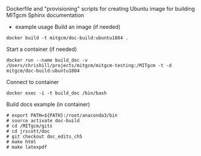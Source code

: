 Dockerfile and "provisioning" scripts for creating Ubuntu image for
building MITgcm Sphinx documentation

- example usage
Build an image (if needed)
```
docker build -t mitgcm/doc-build:ubuntu1804 .
```
Start a container (if needed)
```
docker run --name build_doc -v /Users/chrishill/projects/mitgcm/mitgcm-testing:/MITgcm -t -d mitgcm/doc-build:ubuntu1804
```
Connect to container
```
docker exec -i -t build_doc /bin/bash
```
Build docs example (in container)
```
# export PATH=${PATH}:/root/anaconda3/bin
# source activate doc-build
# cd /MITgcm/gits
# cd jrscott/doc
# git checkout doc_edits_ch5
# make html
# make latexpdf
```
